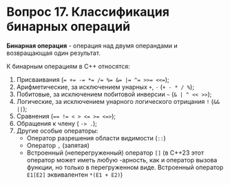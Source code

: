 # Вопрос 17. Классификация бинарных операций

**Бинарная операция** - операция над двумя операндами и возвращающая один результат.

К бинарным операциям в С++ относятся:

1) Присваивания (`= += -= *= /= %= &= |= ^= >>= <<=`);
2) Арифметические, за исключением унарных `+`, `-` (`+ - * / %`);
3) Побитовые, за исключением побитовой инверсии `~` (`& | ^ << >>`);
4) Логические, за исключением унарного логического отрицания `!` (`&& ||`);
5) Сравнения (`== != < > <= >= <=>`);
6) Обращения к члену (<!--`-> . ->* .* `--> `-> .`);
7) Другие особые операторы:
    - Оператор разрешения области видимости (`::`)
    - Оператор `,` (запятая)
    - Встроенный (неперегруженный) оператор `[]` (в С++23 этот оператор может иметь любую -арность, как и оператор вызова функции, но только в перегруженном виде. Встроенный оператор `E1[E2]` эквивалентен `*(E1 + E2)`)
